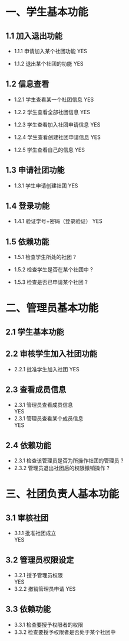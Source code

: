 # 一、学生基本功能

## 1.1 加入退出功能

* 1.1.1 申请加入某个社团功能
    YES

* 1.1.2 退出某个社团的功能
    YES
  
## 1.2 信息查看

* 1.2.1 学生查看某一个社团信息
    YES

* 1.2.2 学生查看全部社团信息
    YES

* 1.2.3 学生查看加入社团申请信息
    YES

* 1.2.4 学生查看创建社团申请信息
    YES

* 1.2.5 学生查看自己的信息
    YES

## 1.3 申请社团功能  

* 1.3.1 学生申请创建社团
    YES

## 1.4 登录功能

* 1.4.1 验证学号+密码（登录验证）
    YES

## 1.5 依赖功能  

* 1.5.1 检查学生所处的社团  ?

* 1.5.2 检查学生是否在某个社团中 ?

* 1.5.3 检查是否已申请某个社团  ?

# 二、管理员基本功能  

## 2.1 学生基本功能  

## 2.2 审核学生加入社团功能  

* 2.2.1 批准学生加入社团
    YES

## 2.3 查看成员信息  

* 2.3.1 管理员查看成员信息  
    YES
* 2.3.1 管理员查看某个成员信息  
    YES

## 2.4 依赖功能  

* 2.3.1 检查该管理员是否为所操作社团的管理员  ?
* 2.3.2 管理员退出社团后的权限撤销操作  ?

# 三、社团负责人基本功能  

## 3.1 审核社团  

* 3.1.1 批准社团成立  
    YES

## 3.2 管理员权限设定  

* 3.2.1 授予管理员权限  
    YES
* 3.2.2 撤销管理员申请 
    YES

## 3.3 依赖功能  

* 3.3.1 检查要授予权限者的权限  
* 3.3.2 检查要授予权限者是否处于某个社团中  
